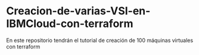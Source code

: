 # Creacion-de-varias-VSI-en-IBMCloud-con-terraform
En este repositorio tendrán el tutorial de creación de 100 máquinas virtuales con terraform
